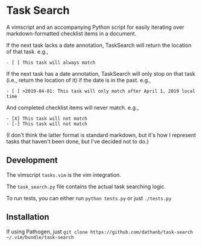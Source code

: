 Task Search
===========

A vimscript and an accompanying Python script for easily iterating over
markdown-formatted checklist items in a document.

If the next task lacks a date annotation, TaskSearch will return the location of that task. e.g.,

    - [ ] This task will always match

If the next task has a date annotation, TaskSearch will only stop on that task (i.e., return the location of it) if
the date is in the past. e.g.,

    - [ ] >2019-04-01: This task will only match after April 1, 2019 local time

And completed checklist items will never match. e.g.,

    - [X] This task will not match
    - [-] This task will not match

(I don't think the latter format is standard markdown, but it's how I represent tasks that haven't been done, but
I've decided not to do.) 

## Development

The vimscript `tasks.vim` is the vim integration.

The `task_search.py` file contains the actual task searching logic.

To run tests, you can either run `python tests.py` or just `./tests.py`

## Installation

If using Pathogen, just `git clone https://github.com/dathanb/task-search ~/.vim/bundle/task-search`
